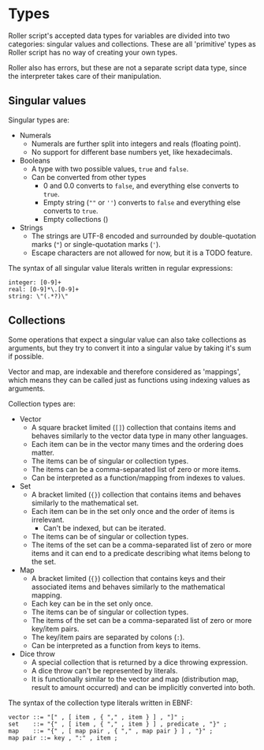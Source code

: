 # Types

Roller script's accepted data types for variables are divided into two categories: singular values and collections.
These are all 'primitive' types as Roller script has no way of creating your own types.

Roller also has errors, but these are not a separate script data type, since the interpreter takes care of their manipulation.

## Singular values

Singular types are:
* Numerals
	* Numerals are further split into integers and reals (floating point).
	* No support for different base numbers yet, like hexadecimals.
* Booleans
	* A type with two possible values, `true` and `false`.
	* Can be converted from other types
		* 0 and 0.0 converts to `false`, and everything else converts to `true`.
		* Empty string (`""` or `''`) converts to `false` and everything else converts to `true`.
		* Empty collections ()
* Strings
	* The strings are UTF-8 encoded and surrounded by double-quotation marks (`"`) or single-quotation marks (`'`).
	* Escape characters are not allowed for now, but it is a TODO feature.

The syntax of all singular value literals written in regular expressions:

```
integer: [0-9]+
real: [0-9]*\.[0-9]+
string: \"(.*?)\"
```

## Collections

Some operations that expect a singular value can also take collections as arguments, but they try to convert it into a singular value by taking it's sum if possible.

Vector and map, are indexable and therefore considered as 'mappings', which means they can be called just as functions using indexing values as arguments.

Collection types are:
* Vector
	* A square bracket limited (`[]`) collection that contains items and behaves similarly to the vector data type in many other languages.
	* Each item can be in the vector many times and the ordering does matter.
	* The items can be of singular or collection types.
	* The items can be a comma-separated list of zero or more items.
	* Can be interpreted as a function/mapping from indexes to values.
* Set
	* A bracket limited (`{}`) collection that contains items and behaves similarly to the mathematical set.
	* Each item can be in the set only once and the order of items is irrelevant.
		* Can't be indexed, but can be iterated.
	* The items can be of singular or collection types.
	* The items of the set can be a comma-separated list of zero or more items and it can end to a predicate describing what items belong to the set.
* Map
	* A bracket limited (`{}`) collection that contains keys and their associated items and behaves similarly to the mathematical mapping.
	* Each key can be in the set only once.
	* The items can be of singular or collection types.
	* The items of the set can be a comma-separated list of zero or more key/item pairs.
	* The key/item pairs are separated by colons (`:`).
	* Can be interpreted as a function from keys to items.
* Dice throw
	* A special collection that is returned by a dice throwing expression.
	* A dice throw can't be represented by literals.
	* It is functionally similar to the vector and map (distribution map, result to amount occurred) and can be implicitly converted into both.

The syntax of the collection type literals written in EBNF:

```
vector ::= "[" , [ item , { "," , item } ] , "]" ;
set    ::= "{" , [ item , { "," , item } ] , predicate , "}" ;
map    ::= "{" , [ map pair , { "," , map pair } ] , "}" ;
map pair ::= key , ":" , item ;
```
